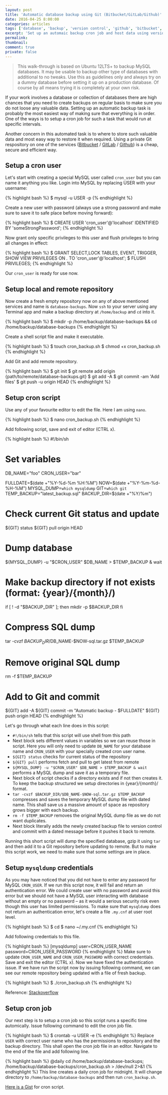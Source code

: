 ```yaml
---
layout: post
title: 'Automatic database backup using Git (Bitbucket/GitLab/Github)'
date: 2016-04-25 8:00:00
categories: articles
tags: ['database', 'backup', 'version control', 'github', 'bitbucket', 'gitlab', 'bash', 'cron', 'git', 'Ubuntu', 'Linux']
excerpt: 'Set up an automaic backup cron job and host data using version control'
permalink:
thumbnail:
comment: true
private: false
---
```


> This walk-through is based on Ubuntu 12LTS+ to backup MySQL databases. It may be usable to backup other type of databases with additional to no tweaks. Use this as guidelines only and always try on a dummy database before setting it up on a production database. Of course by all means trying it is completely at your own risk.

If your work involves a database or collection of databases there are high chances that you need to create backups on regular basis to make sure you do not loose any valuable data. Setting up an automatic backup task is probably the most easiest way of making sure that everything is in order. One of the ways is to setup a cron job for such a task that would run at specific intervals.

Another concern in this automated task is to where to store such valuable data and most easy way to restore it when required. Using a private Git respository on one of the services ([Bitbucket](https://bitbucket.org) / [GitLab](https://gitlab.com) / [Github](https://github.com)) is a cheap, secure and efficient way.

## Setup a cron user

Let's start with creating a special MySQL user called `cron_user` but you can name it anything you like. Login into MySQL by replacing USER with your username:

{% highlight bash %}
$ mysql -u USER -p
{% endhighlight %}

Create a new user with password (always use a strong password and make sure to save it to safe place before moving forward):

{% highlight bash %}
$ CREATE USER 'cron_user'@'localhost' IDENTIFIED BY 'someStrongPassword';
{% endhighlight %}

Now grant only specific privileges to this user and flush privileges to bring all changes in effect:

{% highlight bash %}
$ GRANT SELECT,LOCK TABLES, EVENT, TRIGGER, SHOW VIEW PRIVILEGES ON *.* TO 'cron_user'@'localhost';
$ FLUSH PRIVILEGES;
{% endhighlight %}

Our `cron_user` is ready for use now.


## Setup local and remote repository

Now create a fresh empty repository now on any of above mentioned services and name is `database-backups`. Now `ssh` to your server using any Terminal app and make a backup directory at `/home/backup` and `cd` into it.

{% highlight bash %}
$ mkdir -p /home/backup/database-backups && cd /home/backup/database-backups
{% endhighlight %}

Create a shell script file and make it executable.

{% highlight bash %}
$ touch cron_backup.sh
$ chmod +x cron_backup.sh
{% endhighlight %}

Add Git and add remote repository.

{% highlight bash %}
$ git init
$ git remote add origin {path/to/remote/database-backups.git}
$ git add -A
$ git commit -am 'Add files'
$ git push -u origin HEAD
{% endhighlight %}

## Setup cron script

Use any of your favourite editor to edit the file. Here I am using `nano`.

{% highlight bash %}
$ nano cron_backup.sh
{% endhighlight %}

Add following script, save and exit of editor (CTRL x).

{% highlight bash %}
#!/bin/sh
# Set variables
DB_NAME="foo"
CRON_USER="bar"

FULLDATE=$(date +"%Y-%d-%m %H:%M")
NOW=$(date +"%Y-%m-%d-%H-%M")
MYSQL_DUMP=`which mysqldump`
GIT=`which git`
TEMP_BACKUP="latest_backup.sql"
BACKUP_DIR=$(date +"%Y/%m")

# Check current Git status and update
${GIT} status
${GIT} pull origin HEAD

# Dump database
${MYSQL_DUMP} -u "$CRON_USER" $DB_NAME > $TEMP_BACKUP &
wait

# Make backup directory if not exists (format: {year}/{month}/)
if [ ! -d "$BACKUP_DIR" ]; then
  mkdir -p $BACKUP_DIR
fi

# Compress SQL dump
tar -cvzf $BACKUP_DIR/$DB_NAME-$NOW-sql.tar.gz $TEMP_BACKUP

# Remove original SQL dump
rm -f $TEMP_BACKUP

# Add to Git and commit
${GIT} add -A
${GIT} commit -m "Automatic backup - $FULLDATE"
${GIT} push origin HEAD
{% endhighlight %}

Let's go through what each line does in this script:

- `#!/bin/sh` tells that this script will use shell from this path
- Next block sets different values in variables so we can reuse those in script. Here you will only need to update `DB_NAME` for your database name and `CRON_USER` with your specially created cron user name.
- `${GIT} status` checks for current status of the repository
- `${GIT} pull` performs fetch and pull to get latest from remote
- `${MYSQL_DUMP} -u "$CRON_USER" $DB_NAME > $TEMP_BACKUP & wait` performs a MySQL dump and save it as a temporary file.
- Next block of script checks if a directory exists and if not then creates it. To keep the backup structured we setup directories in {year}/{month}/ format.
- `tar -cvzf $BACKUP_DIR/$DB_NAME-$NOW-sql.tar.gz $TEMP_BACKUP` compresses and saves the temporary MySQL dump file with dated name. This shall save us a massive amount of space as repository grows bigger with each backup.
- `rm -f $TEMP_BACKUP` removes the original MySQL dump file as we do not want duplicates.
- Next block literally adds the newly created backup file to version control and commit with a dated message before it pushes it back to remote.

Running this short script will dump the specified database, gzip it using `tar` and then add it to a Git repository before updating to remote. But to make this script work, we need to make sure that some settings are in place.

## Setup `mysqldump` credentials

As you may have noticed that you did not have to enter any password for MySQL `CRON_USER`. If we run this script now, it will fail and return an authentication error. We could create user with no password and avoid this error but we should not have a MySQL user interacting with database without an empty or no password &ndash; as it would a serious security risk even though this user has limited permissions. To make sure that `mysqldump` does not return an authentication error, let's create a file `.my.cnf` at user root level.

{% highlight bash %}
$ cd
$ nano ~/.my.cnf
{% endhighlight %}

Add following credentials to this file.

{% highlight bash %}
[mysqldump]
user=CRON_USER_NAME
password=CRON_USER_PASSWORD
{% endhighlight %}
Make sure to update `CRON_USER_NAME` and `CRON_USER_PASSWORD` with correct credentials. Save and exit the editor (CTRL x). Now we have fixed the authentication issue. If we have run the script now by issuing following command, we can see our remote repository being updated with a file of fresh backup.

{% highlight bash %}
$ ./cron_backup.sh
{% endhighlight %}

Reference: [Stackoverflow](http://stackoverflow.com/questions/9293042/mysqldump-without-the-password-prompt)

## Setup cron job

Our next step is to setup a cron job so this script runs a specific time automically. Issue following command to edit the cron job file.

{% highlight bash %}
$ crontab -u USER -e
{% endhighlight %}
Replace `USER` with correct user name who has the permissions to repository and the backup directory. This shall open the cron job file in an editor. Navigate to the end of the file and add following line.

{% highlight bash %}
@daily cd /home/backup/database-backups; /home/backup/database-backups/cron_backup.sh > /dev/null 2>&1
{% endhighlight %}
This line creates a daily cron job for midnight. It will change directory to `/home/backup/database-backups` and then run `cron_backup.sh`.

[Here is a Gist](https://gist.github.com/jabranr/d4939b2b48fdcadc74765a3ed04d8157) for cron script.
